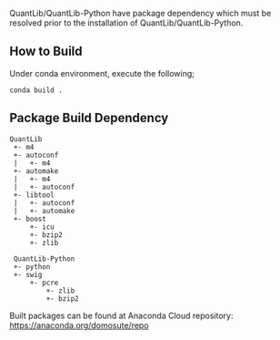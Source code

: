 QuantLib/QuantLib-Python have package dependency which must be resolved prior to the installation of QuantLib/QuantLib-Python. 

How to Build
------------
Under conda environment, execute the following;
``` 
conda build .
```
Package Build Dependency
------------
```
QuantLib
 +- m4
 +- autoconf
 |   +- m4
 +- automake
 |   +- m4
 |   +- autoconf
 +- libtool
 |   +- autoconf
 |   +- automake
 +- boost
     +- icu
     +- bzip2
     +- zlib
     
 QuantLib-Python
 +- python
 +- swig
     +- pcre
         +- zlib
         +- bzip2
```        
Built packages can be found at Anaconda Cloud repository: https://anaconda.org/domosute/repo
